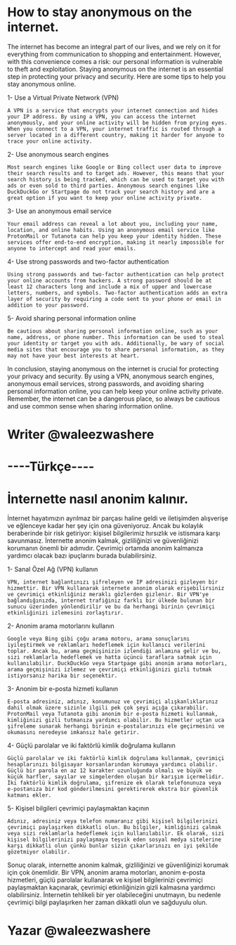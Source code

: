 <h1>How to stay anonymous on the internet.</h1>

The internet has become an integral part of our lives, and we rely on it for everything from communication to shopping and entertainment. However, with this convenience comes a risk: our personal information is vulnerable to theft and exploitation. Staying anonymous on the internet is an essential step in protecting your privacy and security. Here are some tips to help you stay anonymous online.

1- Use a Virtual Private Network (VPN)

    A VPN is a service that encrypts your internet connection and hides your IP address. By using a VPN, you can access the internet anonymously, and your online activity will be hidden from prying eyes. When you connect to a VPN, your internet traffic is routed through a server located in a different country, making it harder for anyone to trace your online activity.

2- Use anonymous search engines

    Most search engines like Google or Bing collect user data to improve their search results and to target ads. However, this means that your search history is being tracked, which can be used to target you with ads or even sold to third parties. Anonymous search engines like DuckDuckGo or Startpage do not track your search history and are a great option if you want to keep your online activity private.

3- Use an anonymous email service

    Your email address can reveal a lot about you, including your name, location, and online habits. Using an anonymous email service like ProtonMail or Tutanota can help you keep your identity hidden. These services offer end-to-end encryption, making it nearly impossible for anyone to intercept and read your emails.

4- Use strong passwords and two-factor authentication

    Using strong passwords and two-factor authentication can help protect your online accounts from hackers. A strong password should be at least 12 characters long and include a mix of upper and lowercase letters, numbers, and symbols. Two-factor authentication adds an extra layer of security by requiring a code sent to your phone or email in addition to your password.

5- Avoid sharing personal information online

    Be cautious about sharing personal information online, such as your name, address, or phone number. This information can be used to steal your identity or target you with ads. Additionally, be wary of social media sites that encourage you to share personal information, as they may not have your best interests at heart.

In conclusion, staying anonymous on the internet is crucial for protecting your privacy and security. By using a VPN, anonymous search engines, anonymous email services, strong passwords, and avoiding sharing personal information online, you can help keep your online activity private. Remember, the internet can be a dangerous place, so always be cautious and use common sense when sharing information online.

<h1>Writer @waleezwashere</h1>

<h1>----Türkçe----</h1>

<h1>İnternette nasıl anonim kalınır.</h1>

İnternet hayatımızın ayrılmaz bir parçası haline geldi ve iletişimden alışverişe ve eğlenceye kadar her şey için ona güveniyoruz. Ancak bu kolaylık beraberinde bir risk getiriyor: kişisel bilgilerimiz hırsızlık ve istismara karşı savunmasız. İnternette anonim kalmak, gizliliğinizi ve güvenliğinizi korumanın önemli bir adımıdır. Çevrimiçi ortamda anonim kalmanıza yardımcı olacak bazı ipuçlarını burada bulabilirsiniz.

1- Sanal Özel Ağ (VPN) kullanın

    VPN, internet bağlantınızı şifreleyen ve IP adresinizi gizleyen bir hizmettir. Bir VPN kullanarak internete anonim olarak erişebilirsiniz ve çevrimiçi etkinliğiniz meraklı gözlerden gizlenir. Bir VPN'ye bağlandığınızda, internet trafiğiniz farklı bir ülkede bulunan bir sunucu üzerinden yönlendirilir ve bu da herhangi birinin çevrimiçi etkinliğinizi izlemesini zorlaştırır.

2- Anonim arama motorlarını kullanın

    Google veya Bing gibi çoğu arama motoru, arama sonuçlarını iyileştirmek ve reklamları hedeflemek için kullanıcı verilerini toplar. Ancak bu, arama geçmişinizin izlendiği anlamına gelir ve bu, sizi reklamlarla hedeflemek ve hatta üçüncü taraflara satmak için kullanılabilir. DuckDuckGo veya Startpage gibi anonim arama motorları, arama geçmişinizi izlemez ve çevrimiçi etkinliğinizi gizli tutmak istiyorsanız harika bir seçenektir.

3- Anonim bir e-posta hizmeti kullanın

    E-posta adresiniz, adınız, konumunuz ve çevrimiçi alışkanlıklarınız dahil olmak üzere sizinle ilgili pek çok şeyi açığa çıkarabilir. ProtonMail veya Tutanota gibi anonim bir e-posta hizmeti kullanmak, kimliğinizi gizli tutmanıza yardımcı olabilir. Bu hizmetler uçtan uca şifreleme sunarak herhangi birinin e-postalarınızı ele geçirmesini ve okumasını neredeyse imkansız hale getirir.

4- Güçlü parolalar ve iki faktörlü kimlik doğrulama kullanın

    Güçlü parolalar ve iki faktörlü kimlik doğrulama kullanmak, çevrimiçi hesaplarınızı bilgisayar korsanlarından korumaya yardımcı olabilir. Güçlü bir parola en az 12 karakter uzunluğunda olmalı ve büyük ve küçük harfler, sayılar ve simgelerden oluşan bir karışım içermelidir. İki faktörlü kimlik doğrulama, şifrenize ek olarak telefonunuza veya e-postanıza bir kod gönderilmesini gerektirerek ekstra bir güvenlik katmanı ekler.

5- Kişisel bilgileri çevrimiçi paylaşmaktan kaçının

    Adınız, adresiniz veya telefon numaranız gibi kişisel bilgilerinizi çevrimiçi paylaşırken dikkatli olun. Bu bilgiler, kimliğinizi çalmak veya sizi reklamlarla hedeflemek için kullanılabilir. Ek olarak, sizi kişisel bilgilerinizi paylaşmaya teşvik eden sosyal medya sitelerine karşı dikkatli olun çünkü bunlar sizin çıkarlarınızı en iyi şekilde gözetmiyor olabilir.

Sonuç olarak, internette anonim kalmak, gizliliğinizi ve güvenliğinizi korumak için çok önemlidir. Bir VPN, anonim arama motorları, anonim e-posta hizmetleri, güçlü parolalar kullanarak ve kişisel bilgilerinizi çevrimiçi paylaşmaktan kaçınarak, çevrimiçi etkinliğinizin gizli kalmasına yardımcı olabilirsiniz. İnternetin tehlikeli bir yer olabileceğini unutmayın, bu nedenle çevrimiçi bilgi paylaşırken her zaman dikkatli olun ve sağduyulu olun.

<h1>Yazar @waleezwashere</h1>
